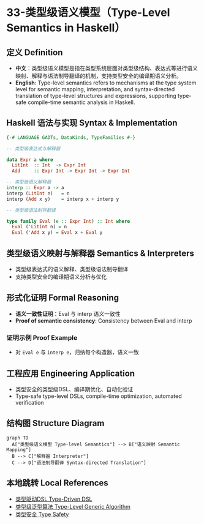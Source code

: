 # 33-类型级语义模型（Type-Level Semantics in Haskell）

## 定义 Definition

- **中文**：类型级语义模型是指在类型系统层面对类型级结构、表达式等进行语义映射、解释与语法制导翻译的机制，支持类型安全的编译期语义分析。
- **English**: Type-level semantics refers to mechanisms at the type system level for semantic mapping, interpretation, and syntax-directed translation of type-level structures and expressions, supporting type-safe compile-time semantic analysis in Haskell.

## Haskell 语法与实现 Syntax & Implementation

```haskell
{-# LANGUAGE GADTs, DataKinds, TypeFamilies #-}

-- 类型级表达式与解释器

data Expr a where
  LitInt  :: Int  -> Expr Int
  Add     :: Expr Int -> Expr Int -> Expr Int

-- 类型级语义解释器
interp :: Expr a -> a
interp (LitInt n)   = n
interp (Add x y)    = interp x + interp y

-- 类型级语法制导翻译

type family Eval (e :: Expr Int) :: Int where
  Eval ('LitInt n) = n
  Eval ('Add x y) = Eval x + Eval y
```

## 类型级语义映射与解释器 Semantics & Interpreters

- 类型级表达式的语义解释、类型级语法制导翻译
- 支持类型安全的编译期语义分析与优化

## 形式化证明 Formal Reasoning

- **语义一致性证明**：Eval 与 interp 语义一致性
- **Proof of semantic consistency**: Consistency between Eval and interp

### 证明示例 Proof Example

- 对 `Eval e` 与 `interp e`，归纳每个构造器，语义一致

## 工程应用 Engineering Application

- 类型安全的类型级DSL、编译期优化、自动化验证
- Type-safe type-level DSLs, compile-time optimization, automated verification

## 结构图 Structure Diagram

```mermaid
graph TD
  A["类型级语义模型 Type-level Semantics"] --> B["语义映射 Semantic Mapping"]
  B --> C["解释器 Interpreter"]
  C --> D["语法制导翻译 Syntax-directed Translation"]
```

## 本地跳转 Local References

- [类型驱动DSL Type-Driven DSL](../19-Type-Driven-DSL/01-Type-Driven-DSL-in-Haskell.md)
- [类型级泛型算法 Type-Level Generic Algorithm](../33-Type-Level-Generic-Algorithm/01-Type-Level-Generic-Algorithm-in-Haskell.md)
- [类型安全 Type Safety](../14-Type-Safety/01-Type-Safety-in-Haskell.md)
